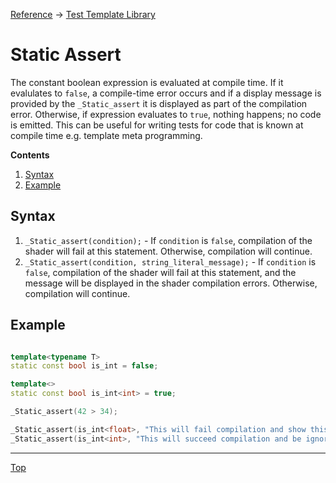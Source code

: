 [Reference](../ShaderTestFramework.md) -> [Test Template Library](./TTL.md)

# Static Assert

The constant boolean expression is evaluated at compile time. If it evalulates to `false`, a compile-time error occurs and if a display message is provided by the `_Static_assert` it is displayed as part of the compilation error.
Otherwise, if expression evaluates to `true`, nothing happens; no code is emitted.  This can be useful for writing tests for code that is known at compile time e.g. template meta programming.

**Contents**
1. [Syntax](#syntax)
2. [Example](#example)<br>

## Syntax

1. `_Static_assert(condition);` - If `condition` is `false`, compilation of the shader will fail at this statement. Otherwise, compilation will continue.
2. `_Static_assert(condition, string_literal_message);` - If `condition` is `false`, compilation of the shader will fail at this statement, and the message will be displayed in the shader compilation errors. Otherwise, compilation will continue.


## Example

```c++

template<typename T>
static const bool is_int = false;

template<>
static const bool is_int<int> = true;

_Static_assert(42 > 34);

_Static_assert(is_int<float>, "This will fail compilation and show this message because float is not an int");
_Static_assert(is_int<int>, "This will succeed compilation and be ignored");

```
---

[Top](#static-assert)